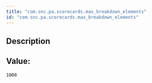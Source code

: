 ```yaml
---
title: "com.snc.pa.scorecards.max_breakdown_elements"
id: "com.snc.pa.scorecards.max_breakdown_elements"
---
```

## Description



## Value: 
```
1000
```